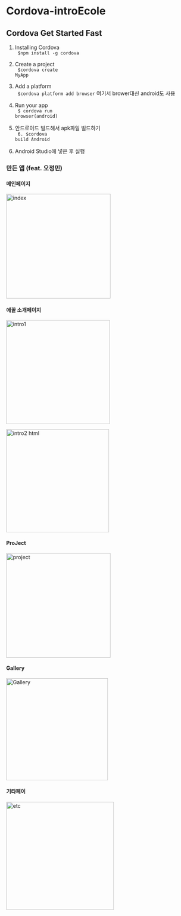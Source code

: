 # Cordova-introEcole

## Cordova Get Started Fast
1. Installing Cordova<br/>
<code> $npm install -g cordova </code>

2. Create a project<br/>
<code> $cordova create MyApp</code>

3. Add a platform<br/>
<code> $cordova platform add browser</code>
여기서 brower대신 android도 사용

4. Run your app<br/>
<code> $ cordova run browser(android)</code>

5. 안드로이드 빌드해서 apk파일 빌드하기 <br/>
<code> 6. $cordova build Android </code>

6. Android Studio에 넣은 후 실행


### 만든 앱 (feat. 오정민)
#### 메인페이지
<img width="280" alt="index" src="https://github.com/Korcp/ecole-project/assets/48702154/94a1ebea-1f23-4139-89a8-dfbdb4656cf2">

#### 에꼴 소개페이지

<img width="278" alt="intro1" src="https://github.com/Korcp/ecole-project/assets/48702154/d691013f-c079-4b56-8a97-449e1d50af40"> <br>

<img width="276" alt="intro2 html" src="https://github.com/Korcp/ecole-project/assets/48702154/e7a5ea8f-8579-426a-a993-8a0bfd112343">

#### ProJect

<img width="280" alt="project" src="https://github.com/Korcp/ecole-project/assets/48702154/564042c6-d813-4ba7-99e8-1e97526cf3eb">

#### Gallery
<img width="273" alt="Gallery" src="https://github.com/Korcp/ecole-project/assets/48702154/97912755-968f-41b6-9096-868e00478142">

#### 기타페이

<img width="289" alt="etc" src="https://github.com/Korcp/ecole-project/assets/48702154/69c93aac-45ea-44ef-ab93-0d97598a71c3">

